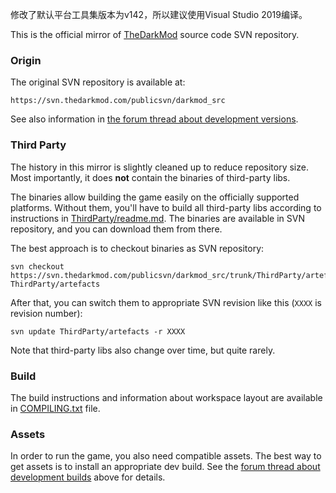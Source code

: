 修改了默认平台工具集版本为v142，所以建议使用Visual Studio 2019编译。

This is the official mirror of [TheDarkMod](https://www.thedarkmod.com) source code SVN repository.


### Origin

The original SVN repository is available at:

    https://svn.thedarkmod.com/publicsvn/darkmod_src

See also information in [the forum thread about development versions][1].


### Third Party

The history in this mirror is slightly cleaned up to reduce repository size.
Most importantly, it does **not** contain the binaries of third-party libs.

The binaries allow building the game easily on the officially supported platforms.
Without them, you'll have to build all third-party libs according to instructions in [ThirdParty/readme.md](../ThirdParty/readme.md).
The binaries are available in SVN repository, and you can download them from there.

The best approach is to checkout binaries as SVN repository:

    svn checkout https://svn.thedarkmod.com/publicsvn/darkmod_src/trunk/ThirdParty/artefacts/ ThirdParty/artefacts

After that, you can switch them to appropriate SVN revision like this (`XXXX` is revision number):

    svn update ThirdParty/artefacts -r XXXX

Note that third-party libs also change over time, but quite rarely.


### Build

The build instructions and information about workspace layout are available in [COMPILING.txt](../COMPILING.txt) file.


### Assets

In order to run the game, you also need compatible assets.
The best way to get assets is to install an appropriate dev build.
See the [forum thread about development builds][1] above for details.


 [1]: https://forums.thedarkmod.com/index.php?/topic/20824-public-access-to-development-versions
